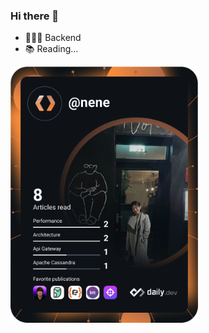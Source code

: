 ### Hi there 👋

<!--
**ksh0123/ksh0123** is a ✨ _special_ ✨ repository because its `README.md` (this file) appears on your GitHub profile.

Here are some ideas to get you started:

- 🔭 I’m currently working on ...
- 🌱 I’m currently learning ...
- 👯 I’m looking to collaborate on ...
- 🤔 I’m looking for help with ...
- 💬 Ask me about ...
- 📫 How to reach me: ...
- 😄 Pronouns: ...
- ⚡ Fun fact: ...
-->

- 👩🏻‍💻 Backend 
- 📚 Reading...
<div>
<a href="https://app.daily.dev/DailyDevTips"><img src="/devcard.svg" width="300" alt="Shinhye's Dev Card"/></a>
</div>
